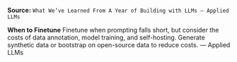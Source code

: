 **Source:** `What We’ve Learned From A Year of Building with LLMs – Applied LLMs`

**When to Finetune**
Finetune when prompting falls short, but consider the costs of data annotation, model training, and self-hosting. Generate synthetic data or bootstrap on open-source data to reduce costs. — Applied LLMs

